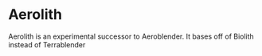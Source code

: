 # Aerolith
Aerolith is an experimental successor to Aeroblender. It bases off of Biolith instead of Terrablender
